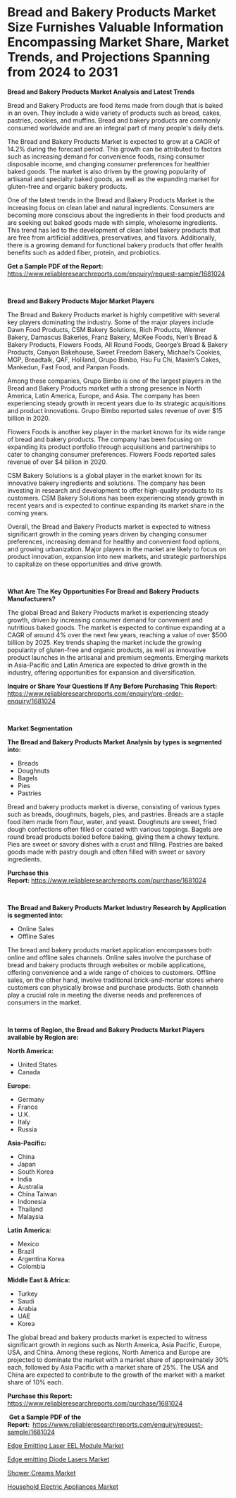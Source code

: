 <p><h1>Bread and Bakery Products Market Size Furnishes Valuable Information Encompassing Market Share, Market Trends, and Projections Spanning from 2024 to 2031</h1></p><p><strong>Bread and Bakery Products Market Analysis and Latest Trends</strong></p>
<p><p>Bread and Bakery Products are food items made from dough that is baked in an oven. They include a wide variety of products such as bread, cakes, pastries, cookies, and muffins. Bread and bakery products are commonly consumed worldwide and are an integral part of many people's daily diets.</p><p>The Bread and Bakery Products Market is expected to grow at a CAGR of 14.2% during the forecast period. This growth can be attributed to factors such as increasing demand for convenience foods, rising consumer disposable income, and changing consumer preferences for healthier baked goods. The market is also driven by the growing popularity of artisanal and specialty baked goods, as well as the expanding market for gluten-free and organic bakery products.</p><p>One of the latest trends in the Bread and Bakery Products Market is the increasing focus on clean label and natural ingredients. Consumers are becoming more conscious about the ingredients in their food products and are seeking out baked goods made with simple, wholesome ingredients. This trend has led to the development of clean label bakery products that are free from artificial additives, preservatives, and flavors. Additionally, there is a growing demand for functional bakery products that offer health benefits such as added fiber, protein, and probiotics.</p></p>
<p><strong>Get a Sample PDF of the Report:&nbsp;</strong> <a href="https://www.reliableresearchreports.com/enquiry/request-sample/1681024">https://www.reliableresearchreports.com/enquiry/request-sample/1681024</a></p>
<p>&nbsp;</p>
<p><strong>Bread and Bakery Products Major Market Players</strong></p>
<p><p>The Bread and Bakery Products market is highly competitive with several key players dominating the industry. Some of the major players include Dawn Food Products, CSM Bakery Solutions, Rich Products, Wenner Bakery, Damascus Bakeries, Franz Bakery, McKee Foods, Neri’s Bread & Bakery Products, Flowers Foods, All Round Foods, George’s Bread & Bakery Products, Canyon Bakehouse, Sweet Freedom Bakery, Michael’s Cookies, MGP, Breadtalk, QAF, Holiland, Grupo Bimbo, Hsu Fu Chi, Maxim’s Cakes, Mankedun, Fast Food, and Panpan Foods.</p><p>Among these companies, Grupo Bimbo is one of the largest players in the Bread and Bakery Products market with a strong presence in North America, Latin America, Europe, and Asia. The company has been experiencing steady growth in recent years due to its strategic acquisitions and product innovations. Grupo Bimbo reported sales revenue of over $15 billion in 2020.</p><p>Flowers Foods is another key player in the market known for its wide range of bread and bakery products. The company has been focusing on expanding its product portfolio through acquisitions and partnerships to cater to changing consumer preferences. Flowers Foods reported sales revenue of over $4 billion in 2020.</p><p>CSM Bakery Solutions is a global player in the market known for its innovative bakery ingredients and solutions. The company has been investing in research and development to offer high-quality products to its customers. CSM Bakery Solutions has been experiencing steady growth in recent years and is expected to continue expanding its market share in the coming years.</p><p>Overall, the Bread and Bakery Products market is expected to witness significant growth in the coming years driven by changing consumer preferences, increasing demand for healthy and convenient food options, and growing urbanization. Major players in the market are likely to focus on product innovation, expansion into new markets, and strategic partnerships to capitalize on these opportunities and drive growth.</p></p>
<p>&nbsp;</p>
<p><strong>What Are The Key Opportunities For Bread and Bakery Products Manufacturers?</strong></p>
<p><p>The global Bread and Bakery Products market is experiencing steady growth, driven by increasing consumer demand for convenient and nutritious baked goods. The market is expected to continue expanding at a CAGR of around 4% over the next few years, reaching a value of over $500 billion by 2025. Key trends shaping the market include the growing popularity of gluten-free and organic products, as well as innovative product launches in the artisanal and premium segments. Emerging markets in Asia-Pacific and Latin America are expected to drive growth in the industry, offering opportunities for expansion and diversification.</p></p>
<p><strong>Inquire or Share Your Questions If Any Before Purchasing This Report:</strong> <a href="https://www.reliableresearchreports.com/enquiry/pre-order-enquiry/1681024">https://www.reliableresearchreports.com/enquiry/pre-order-enquiry/1681024</a></p>
<p>&nbsp;</p>
<p><strong>Market Segmentation</strong></p>
<p><strong>The Bread and Bakery Products Market Analysis by types is segmented into:</strong></p>
<p><ul><li>Breads</li><li>Doughnuts</li><li>Bagels</li><li>Pies</li><li>Pastries</li></ul></p>
<p><p>Bread and bakery products market is diverse, consisting of various types such as breads, doughnuts, bagels, pies, and pastries. Breads are a staple food item made from flour, water, and yeast. Doughnuts are sweet, fried dough confections often filled or coated with various toppings. Bagels are round bread products boiled before baking, giving them a chewy texture. Pies are sweet or savory dishes with a crust and filling. Pastries are baked goods made with pastry dough and often filled with sweet or savory ingredients.</p></p>
<p><strong>Purchase this Report:&nbsp;</strong><a href="https://www.reliableresearchreports.com/purchase/1681024">https://www.reliableresearchreports.com/purchase/1681024</a></p>
<p>&nbsp;</p>
<p><strong>The Bread and Bakery Products Market Industry Research by Application is segmented into:</strong></p>
<p><ul><li>Online Sales</li><li>Offline Sales</li></ul></p>
<p><p>The bread and bakery products market application encompasses both online and offline sales channels. Online sales involve the purchase of bread and bakery products through websites or mobile applications, offering convenience and a wide range of choices to customers. Offline sales, on the other hand, involve traditional brick-and-mortar stores where customers can physically browse and purchase products. Both channels play a crucial role in meeting the diverse needs and preferences of consumers in the market.</p></p>
<p>&nbsp;</p>
<p><strong>In terms of Region, the Bread and Bakery Products Market Players available by Region are:</strong></p>
<p>
    <p> <strong> North America: </strong>
        <ul>
            <li>United States</li>
            <li>Canada</li>
        </ul>
        </p> 
    <p> <strong> Europe: </strong>
        <ul>
            <li>Germany</li>
            <li>France</li>
            <li>U.K.</li>
            <li>Italy</li>
            <li>Russia</li>
        </ul>
        </p> 
    <p> <strong> Asia-Pacific: </strong>
        <ul>
            <li>China</li>
            <li>Japan</li>
            <li>South Korea</li>
            <li>India</li>
            <li>Australia</li>
            <li>China Taiwan</li>
            <li>Indonesia</li>
            <li>Thailand</li>
            <li>Malaysia</li>
        </ul>
        </p> 
    <p> <strong> Latin America: </strong>
        <ul>
            <li>Mexico</li>
            <li>Brazil</li>
            <li>Argentina Korea</li>
            <li>Colombia</li>
        </ul>
        </p> 
    <p> <strong> Middle East & Africa: </strong>
        <ul>
            <li>Turkey</li>
            <li>Saudi</li>
            <li>Arabia</li>
            <li>UAE</li>
            <li>Korea</li>
        </ul>
    </p>
    </p>
<p><p>The global bread and bakery products market is expected to witness significant growth in regions such as North America, Asia Pacific, Europe, USA, and China. Among these regions, North America and Europe are projected to dominate the market with a market share of approximately 30% each, followed by Asia Pacific with a market share of 25%. The USA and China are expected to contribute to the growth of the market with a market share of 10% each.</p></p>
<p><strong>Purchase this Report: </strong><a href="https://www.reliableresearchreports.com/purchase/1681024">https://www.reliableresearchreports.com/purchase/1681024</a></p>
<p>&nbsp;<strong>Get a Sample PDF of the Report:&nbsp;&nbsp;</strong><a href="https://www.reliableresearchreports.com/enquiry/request-sample/1681024">https://www.reliableresearchreports.com/enquiry/request-sample/1681024</a></p>
<p><strong></strong></p>
<p><p><a href="https://issuu.com/reportprime-2/docs/edge-emitting-laser-eel-module-market-size-2030.pp">Edge Emitting Laser EEL Module Market</a></p><p><a href="https://issuu.com/reportprime-2/docs/edge-emitting-diode-lasers-market-size-2030.pptx">Edge emitting Diode Lasers Market</a></p><p><a href="https://github.com/dimitrishawkinswaynenp91rgz/Market-Research-Report-List-1/blob/main/shower-creams-market.md">Shower Creams Market</a></p><p><a href="https://github.com/changoleonlaverguenzanoexiste/Market-Research-Report-List-2/blob/main/household-electric-appliances-market.md">Household Electric Appliances Market</a></p></p>